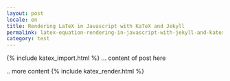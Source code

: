 ```yaml
---
layout: post
locale: en
title: Rendering LaTeX in Javascript with KaTeX and Jekyll
permalink: latex-equation-rendering-in-javascript-with-jekyll-and-katex
category: test
---
```

{% include katex_import.html %}
... content of post here

<div class="equation" data-expr="\displaystyle P(x)=\frac{1}{\sigma\sqrt{2\pi}}e^{-\frac{(x-\mu)^2}{2\sigma ^2}}"></div>
.. more content
{% include katex_render.html %}
